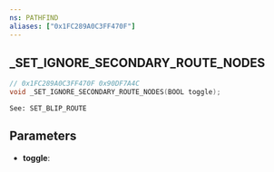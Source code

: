```yaml
---
ns: PATHFIND
aliases: ["0x1FC289A0C3FF470F"]
---
```

## _SET_IGNORE_SECONDARY_ROUTE_NODES

```c
// 0x1FC289A0C3FF470F 0x90DF7A4C
void _SET_IGNORE_SECONDARY_ROUTE_NODES(BOOL toggle);
```

```
See: SET_BLIP_ROUTE
```

## Parameters
* **toggle**: 

